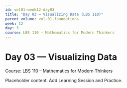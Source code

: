 ```yaml
---
id: vol01-week12-day03
title: "Day 03 — Visualizing Data (LBS 110)"
parent_volume: vol-01-foundations
week: 12
day: 3
course: LBS 110 – Mathematics for Modern Thinkers
---
```


# Day 03 — Visualizing Data
Course: LBS 110 – Mathematics for Modern Thinkers

Placeholder content. Add Learning Session and Practice.

